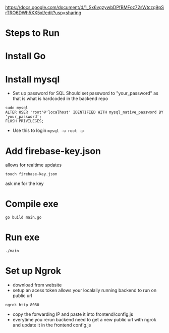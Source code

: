 https://docs.google.com/document/d/1_Sx6vgzywbDPfBMFoz72sWtczq9pSrTRO6DWh5XX5xI/edit?usp=sharing

# Steps to Run

# Install Go

# Install mysql

- Set up password for SQL
Should set password to "your_password" as that is what is hardcoded in the backend repo
```
sudo mysql
ALTER USER 'root'@'localhost' IDENTIFIED WITH mysql_native_password BY 'your_password';
FLUSH PRIVILEGES;
```
- Use this to login
``` mysql -u root -p ```

# Add firebase-key.json
allows for realtime updates
```
touch firebase-key.json
```
ask me for the key


# Compile exe 
``` go build main.go ```
# Run exe
```./main```


# Set up Ngrok 
- download from website
- setup an acess token
allows your localally running backend to run on public url
```
ngrok http 8080
```
- copy the forwarding IP and paste it into frontend/config.js
- everytime you rerun backend need to get a new public url with ngrok and update it in the frontend config.js
